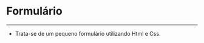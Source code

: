 # Formulário
--------------------------------------------------
- Trata-se de um pequeno formulário utilizando Html e Css.

